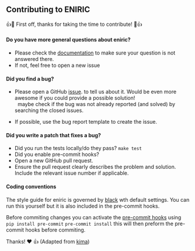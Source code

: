 ## Contributing to ENIRIC

:+1::tada: First off, thanks for taking the time to contribute! :tada::+1:


#### Do you have more general questions about eniric?

* Please check the [documentation](https://github.com/jason-neal/eniric/wiki) to make sure your question is not answered there.
* If not, feel free to open a new issue

#### **Did you find a bug?**

* Please open a GitHub [issue](https://github.com/jason-neal/eniric/issues). to tell us about it. 
  Would be even more awesome if you could provide a possible solution!  
  &nbsp; maybe check if the bug was not already reported (and solved) by searching the closed issues.

* If possible, use the bug report template to create the issue.


#### Did you write a patch that fixes a bug?
* Did you run the tests locally/do they pass?
     `make test`
* Did you enable pre-commit hooks?
* Open a new GitHub pull request.
* Ensure the pull request clearly describes the problem and solution. Include the relevant issue number if applicable.


#### Coding conventions
The style guide for eniric is governed by [black](https://github.com/ambv/black) wth default settings. 
You can run this yourself but it is also included in the pre-commit hooks. 

Before commiting changes you can activate the [pre-commit hooks](https://github.com/pre-commit/pre-commit) using    
    `pip install pre-commit`
    `pre-commit install`
this will then preform the pre-commit hooks before commiting.


Thanks! :heart: :thumbsup:
(Adapted from [kima](https://github.com/j-faria/kima/blob/master/CONTRIBUTING.md))
